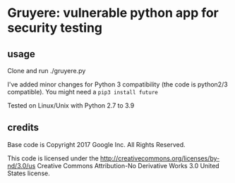 # Gruyere: vulnerable python app for security testing

## usage
Clone and run ./gruyere.py

I've added minor changes for Python 3 compatibility (the code is python2/3 compatible). You might need a `pip3 install future`

Tested on Linux/Unix with Python 2.7 to 3.9
## credits
Base code is Copyright 2017 Google Inc. All Rights Reserved.

This code is licensed under the http://creativecommons.org/licenses/by-nd/3.0/us
Creative Commons Attribution-No Derivative Works 3.0 United States license.

